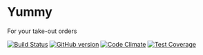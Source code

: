 # Yummy

For your take-out orders

[![Build Status](https://travis-ci.org/fxxkit/yummy.svg)](https://travis-ci.org/fxxkit/yummy)
[![GitHub version](https://badge.fury.io/gh/fxxkit%2Fyummy.svg)](http://badge.fury.io/gh/fxxkit%2Fyummy)
[![Code Climate](https://codeclimate.com/github/fxxkit/yummy/badges/gpa.svg)](https://codeclimate.com/github/fxxkit/yummy)
[![Test Coverage](https://codeclimate.com/github/fxxkit/yummy/badges/coverage.svg)](https://codeclimate.com/github/fxxkit/yummy)

